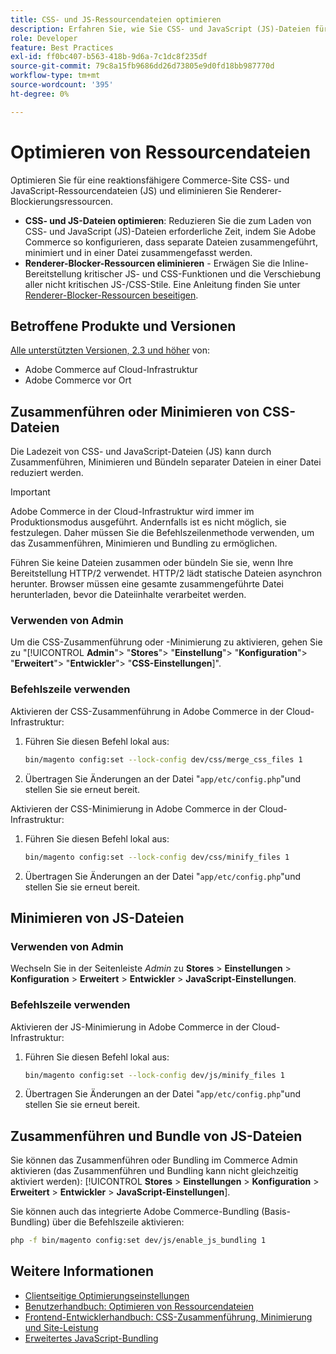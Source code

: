 ```yaml
---
title: CSS- und JS-Ressourcendateien optimieren
description: Erfahren Sie, wie Sie CSS- und JavaScript (JS)-Dateien für Adobe Commerce-Projekte über den Admin oder über die Befehlszeile zusammenführen und minimieren können.
role: Developer
feature: Best Practices
exl-id: ff0bc407-b563-418b-9d6a-7c1dc8f235df
source-git-commit: 79c8a15fb9686dd26d73805e9d0fd18bb987770d
workflow-type: tm+mt
source-wordcount: '395'
ht-degree: 0%

---
```


# Optimieren von Ressourcendateien

Optimieren Sie für eine reaktionsfähigere Commerce-Site CSS- und JavaScript-Ressourcendateien (JS) und eliminieren Sie Renderer-Blockierungsressourcen.

- **CSS- und JS-Dateien optimieren**: Reduzieren Sie die zum Laden von CSS- und JavaScript (JS)-Dateien erforderliche Zeit, indem Sie Adobe Commerce so konfigurieren, dass separate Dateien zusammengeführt, minimiert und in einer Datei zusammengefasst werden.
- **Renderer-Blocker-Ressourcen eliminieren** - Erwägen Sie die Inline-Bereitstellung kritischer JS- und CSS-Funktionen und die Verschiebung aller nicht kritischen JS-/CSS-Stile. Eine Anleitung finden Sie unter [Renderer-Blocker-Ressourcen beseitigen](https://web.dev/render-blocking-resources/).

## Betroffene Produkte und Versionen

[Alle unterstützten Versionen, 2.3 und höher](../../../release/versions.md) von:

- Adobe Commerce auf Cloud-Infrastruktur
- Adobe Commerce vor Ort

## Zusammenführen oder Minimieren von CSS-Dateien

Die Ladezeit von CSS- und JavaScript-Dateien (JS) kann durch Zusammenführen, Minimieren und Bündeln separater Dateien in einer Datei reduziert werden.

>[!IMPORTANT]
>
>Adobe Commerce in der Cloud-Infrastruktur wird immer im Produktionsmodus ausgeführt. Andernfalls ist es nicht möglich, sie festzulegen. Daher müssen Sie die Befehlszeilenmethode verwenden, um das Zusammenführen, Minimieren und Bundling zu ermöglichen.

Führen Sie keine Dateien zusammen oder bündeln Sie sie, wenn Ihre Bereitstellung HTTP/2 verwendet. HTTP/2 lädt statische Dateien asynchron herunter. Browser müssen eine gesamte zusammengeführte Datei herunterladen, bevor die Dateiinhalte verarbeitet werden.

### Verwenden von Admin

Um die CSS-Zusammenführung oder -Minimierung zu aktivieren, gehen Sie zu &quot;[!UICONTROL **Admin**&quot;> &quot;**Stores**&quot;> &quot;**Einstellung**&quot;> &quot;**Konfiguration**&quot;> &quot;**Erweitert**&quot;> &quot;**Entwickler**&quot;> &quot;**CSS-Einstellungen**]&quot;.

### Befehlszeile verwenden

Aktivieren der CSS-Zusammenführung in Adobe Commerce in der Cloud-Infrastruktur:

1. Führen Sie diesen Befehl lokal aus:

   ```bash
   bin/magento config:set --lock-config dev/css/merge_css_files 1
   ```

1. Übertragen Sie Änderungen an der Datei &quot;`app/etc/config.php`&quot;und stellen Sie sie erneut bereit.

Aktivieren der CSS-Minimierung in Adobe Commerce in der Cloud-Infrastruktur:

1. Führen Sie diesen Befehl lokal aus:

   ```bash
   bin/magento config:set --lock-config dev/css/minify_files 1
   ```

1. Übertragen Sie Änderungen an der Datei &quot;`app/etc/config.php`&quot;und stellen Sie sie erneut bereit.

## Minimieren von JS-Dateien

### Verwenden von Admin

Wechseln Sie in der Seitenleiste *Admin* zu **Stores** > **Einstellungen** > **Konfiguration** > **Erweitert** > **Entwickler** > **JavaScript-Einstellungen**.

### Befehlszeile verwenden

Aktivieren der JS-Minimierung in Adobe Commerce in der Cloud-Infrastruktur:

1. Führen Sie diesen Befehl lokal aus:

   ```bash
   bin/magento config:set --lock-config dev/js/minify_files 1
   ```

1. Übertragen Sie Änderungen an der Datei &quot;`app/etc/config.php`&quot;und stellen Sie sie erneut bereit.

## Zusammenführen und Bundle von JS-Dateien

Sie können das Zusammenführen oder Bundling im Commerce Admin aktivieren (das Zusammenführen und Bundling kann nicht gleichzeitig aktiviert werden): [!UICONTROL **Stores** > **Einstellungen** > **Konfiguration** > **Erweitert** > **Entwickler** > **JavaScript-Einstellungen**].

Sie können auch das integrierte Adobe Commerce-Bundling (Basis-Bundling) über die Befehlszeile aktivieren:

```bash
php -f bin/magento config:set dev/js/enable_js_bundling 1
```

## Weitere Informationen

- [Clientseitige Optimierungseinstellungen](../../../performance/configuration.md#client-side-optimization-settings)
- [Benutzerhandbuch: Optimieren von Ressourcendateien](https://experienceleague.adobe.com/en/docs/commerce-admin/systems/tools/developer-tools#optimizing-resource-files)
- [Frontend-Entwicklerhandbuch: CSS-Zusammenführung, Minimierung und Site-Leistung](https://developer.adobe.com/commerce/frontend-core/guide/css/#css-merging-minification-and-performance)
- [Erweitertes JavaScript-Bundling](../../../performance/advanced-js-bundling.md)

